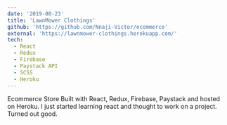 ```yaml
---
date: '2019-08-23'
title: 'LawnMower Clothings'
github: 'https://github.com/Nnaji-Victor/ecommerce'
external: 'https://lawnmower-clothings.herokuapp.com/'
tech:
  - React
  - Redux
  - Firebase
  - Paystack API
  - SCSS
  - Heroku
---
```


Ecommerce Store Built with React, Redux, Firebase, Paystack and hosted on Heroku. I just started learning react and thought to work on a project. Turned out good. 